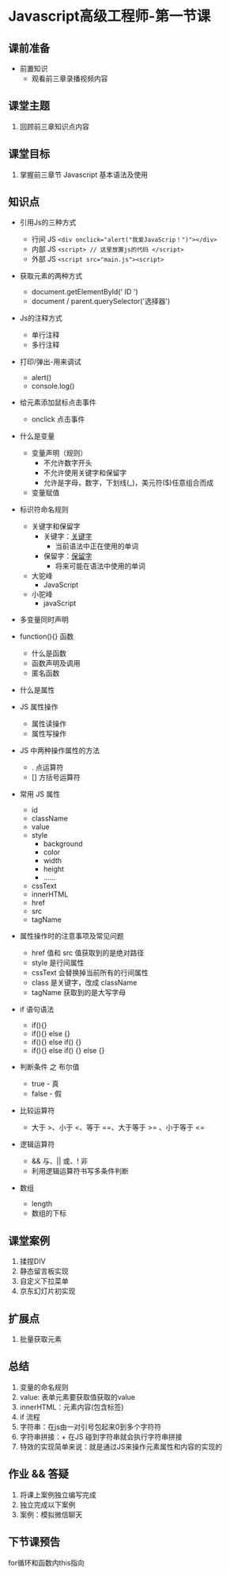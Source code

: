 # Javascript高级工程师-第一节课

## 课前准备
- 前置知识
  - 观看前三章录播视频内容
## 课堂主题
1. 回顾前三章知识点内容

## 课堂目标

1. 掌握前三章节 Javascript 基本语法及使用

## 知识点

- 引用Js的三种方式
  - 行间 JS  `<div onclick="alert("我爱JavaScrip！")"></div>`
  - 内部 JS  `<script> // 这里放置js的代码 </script>`
  - 外部 JS  `<script src="main.js"><script>`
- 获取元素的两种方式
  - document.getElementById(' ID ')
  - document / parent.querySelector('选择器')
- Js的注释方式
  - 单行注释
  - 多行注释
- 打印/弹出-用来调试
  - alert()
  - console.log()
- 给元素添加鼠标点击事件
  - onclick 点击事件
- 什么是变量
  - 变量声明（规则）
    - 不允许数字开头
    - 不允许使用关键字和保留字
    - 允许是字母，数字，下划线(_)，美元符($)任意组合而成
  - 变量赋值
- 标识符命名规则
  - 关键字和保留字
    - 关键字：[关键字](https://developer.mozilla.org/zh-CN/docs/Web/JavaScript/Reference/Lexical_grammar#%E5%85%B3%E9%94%AE%E5%AD%97)
      - 当前语法中正在使用的单词	
    - 保留字：[保留字](https://developer.mozilla.org/zh-CN/docs/Web/JavaScript/Reference/Lexical_grammar#%E6%9C%AA%E6%9D%A5%E4%BF%9D%E7%95%99%E5%85%B3%E9%94%AE%E5%AD%97)
      - 将来可能在语法中使用的单词
  - 大驼峰
    - JavaScript
  - 小驼峰
    - javaScript
- 多变量同时声明
- function(){} 函数
  - 什么是函数
  - 函数声明及调用
  - 匿名函数
- 什么是属性
- JS 属性操作
  - 属性读操作
  - 属性写操作
- JS 中两种操作属性的方法
  - . 点运算符
  - [] 方括号运算符
- 常用 JS 属性
  - id
  - className
  - value
  - style
    - background
    - color
    - width
    - height
    - ……
  - cssText
  - innerHTML
  - href
  - src
  - tagName    
- 属性操作时的注意事项及常见问题
  - href 值和 src 值获取到的是绝对路径
  - style 是行间属性
  - cssText 会替换掉当前所有的行间属性
  - class 是关键字，改成 className
  - tagName 获取到的是大写字母
  
- if 语句语法
  - if(){}
  - if(){} else {}
  - if(){} else if() {}
  - if(){} else if() {} else {}
- 判断条件 之 布尔值
  - true - 真
  - false - 假
- 比较运算符
  - 大于 >、小于 <、等于 ==、大于等于 >= 、小于等于 <=  
- 逻辑运算符
  - && 与、|| 或、! 非
  - 利用逻辑运算符书写多条件判断
- 数组
  - length
  - 数组的下标    

## 课堂案例

1. 揉捏DIV  
2. 静态留言板实现 
3. 自定义下拉菜单
4. 京东幻灯片初实现

## 扩展点
1. 批量获取元素

## 总结
1. 变量的命名规则
2. value: 表单元素要获取值获取的value
3. innerHTML：元素内容(包含标签)  
4. if 流程
5. 字符串：在js由一对引号包起来0到多个字符符
6. 字符串拼接：+ 在JS 碰到字符串就会执行字符串拼接
7. 特效的实现简单来说：就是通过JS来操作元素属性和内容的实现的

## 作业 && 答疑

1.  将课上案例独立编写完成
2.  独立完成以下案例
   1. 案例：模拟微信聊天 

## 下节课预告

for循环和函数内this指向







